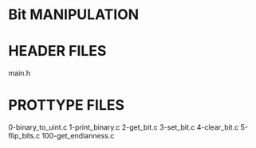 Bit MANIPULATION
===============
HEADER FILES
===========
main.h

PROTTYPE FILES
=============
0-binary_to_uint.c
1-print_binary.c
2-get_bit.c
3-set_bit.c
4-clear_bit.c
5-flip_bits.c
100-get_endianness.c


